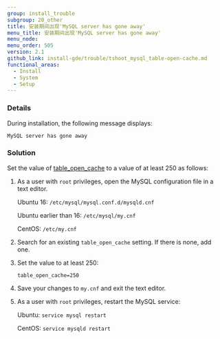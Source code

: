 ```yaml
---
group: install_trouble
subgroup: 20_other
title: 安装期间出现'MySQL server has gone away'
menu_title: 安装期间出现'MySQL server has gone away'
menu_node:
menu_order: 505
version: 2.1
github_link: install-gde/trouble/tshoot_mysql_table-open-cache.md
functional_areas:
  - Install
  - System
  - Setup
---
```


### Details

During installation, the following message displays: 

	MySQL server has gone away

### Solution

Set the value of <a href="https://dev.mysql.com/doc/refman/5.6/en/table-cache.html" target="_blank">table_open_cache</a> to a value of at least 250 as follows:

1.	As a user with `root` privileges, open the MySQL configuration file in a text editor.

	Ubuntu 16: `/etc/mysql/mysql.conf.d/mysqld.cnf`

	Ubuntu earlier than 16: `/etc/mysql/my.cnf`

	CentOS: `/etc/my.cnf`

2.	Search for an existing `table_open_cache` setting. If there is none, add one.

3.	Set the value to at least 250:

		table_open_cache=250

4.	Save your changes to `my.cnf` and exit the text editor.

5.	As a user with `root` privileges, restart the MySQL service:

	Ubuntu: `service mysql restart`

	CentOS: `service mysqld restart`
